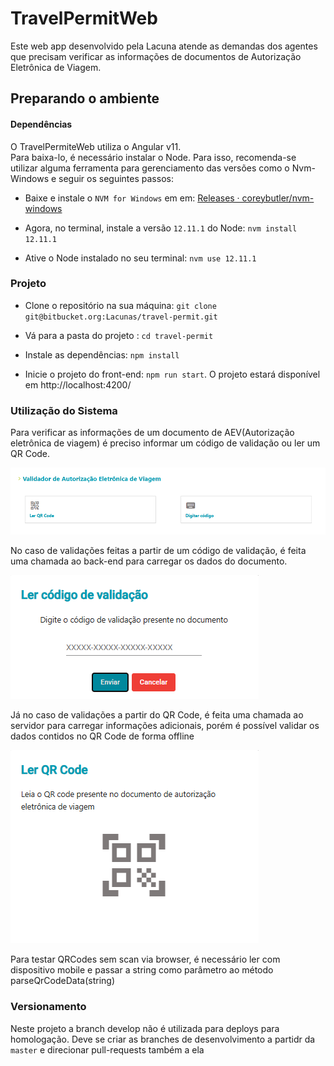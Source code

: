 # TravelPermitWeb

Este web app desenvolvido pela Lacuna atende as demandas dos agentes que precisam verificar as informações de documentos de Autorização Eletrônica de Viagem.


## Preparando o ambiente

#### Dependências
O TravelPermiteWeb utiliza o Angular v11.  
Para baixa-lo, é necessário instalar o Node. Para isso, recomenda-se utilizar alguma ferramenta para gerenciamento das versões como o Nvm-Windows e seguir os seguintes passos:

- Baixe e instale o `NVM for Windows` em em: [Releases · coreybutler/nvm-windows ](https://github.com/coreybutler/nvm-windows/releases)  

- Agora, no terminal, instale a versão `12.11.1` do Node: `nvm install 12.11.1`

- Ative o Node instalado no seu terminal: `nvm use 12.11.1`

### Projeto

- Clone o repositório na sua máquina: `git clone git@bitbucket.org:Lacunas/travel-permit.git `

- Vá para a pasta do projeto : `cd travel-permit`

- Instale as dependências: `npm install`

- Inicie o projeto do front-end: `npm run start`. O projeto estará disponível em http://localhost:4200/


### Utilização do Sistema

Para verificar as informações de um documento de AEV(Autorização eletrônica de viagem) é preciso informar um código de validação ou ler um QR Code.

![Validation Options](readme-assets/validation_options.png)

No caso de validações feitas a partir de um código de validação, é feita uma chamada ao back-end para carregar os dados do documento.

![Code Validation](readme-assets/validation_code.png)

Já no caso de validações a partir do QR Code, é feita uma chamada ao servidor para carregar informações adicionais, porém é possível validar os dados contidos no QR Code de forma offline

![QRCode Validation](readme-assets/validation_qrcode.png)

Para testar QRCodes sem scan via browser, é necessário ler com dispositivo mobile e passar a string como parâmetro ao método parseQrCodeData(string)


### Versionamento

Neste projeto a branch develop não é utilizada para deploys para homologação. Deve se criar as branches de desenvolvimento a partidr da `master` e direcionar pull-requests também a ela